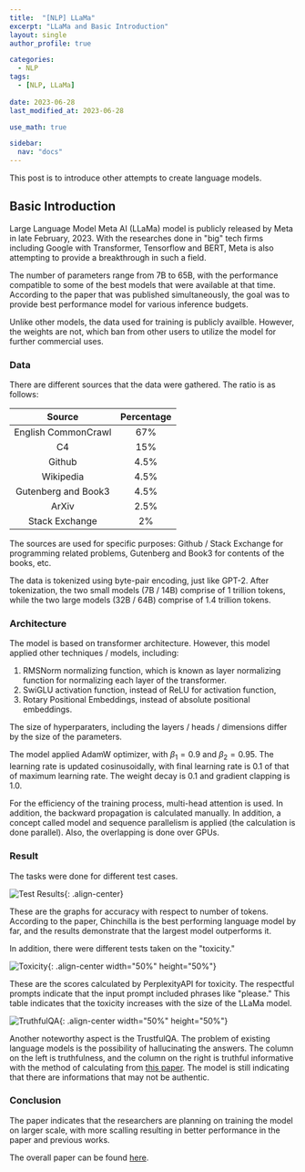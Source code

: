 ```yaml
---
title:  "[NLP] LLaMa"
excerpt: "LLaMa and Basic Introduction"
layout: single
author_profile: true

categories:
  - NLP
tags:
  - [NLP, LLaMa]
 
date: 2023-06-28
last_modified_at: 2023-06-28

use_math: true

sidebar:
  nav: "docs"
---
```


This post is to introduce other attempts to create language models.

<h2>Basic Introduction</h2>

Large Language Model Meta AI (LLaMa) model is publicly released by Meta in late February, 2023. With the researches done in "big" tech firms including Google with Transformer, Tensorflow and BERT, Meta is also attempting to provide a breakthrough in such a field.

The number of parameters range from 7B to 65B, with the performance compatible to some of the best models that were available at that time. According to the paper that was published simultaneously, the goal was to provide best performance model for various inference budgets.

Unlike other models, the data used for training is publicly availble. However, the weights are not, which ban from other users to utilize the model for further commercial uses.

<h3>Data</h3>

There are different sources that the data were gathered. The ratio is as follows:

| Source      | Percentage |
| :----: | :----: |
| English CommonCrawl      | 67%       |
| C4      | 15%       |
| Github    | 4.5%        |
| Wikipedia    | 4.5%        |
| Gutenberg and Book3    | 4.5%        |
| ArXiv    | 2.5%        |
| Stack Exchange    | 2%        |

The sources are used for specific purposes: Github / Stack Exchange for programming related problems, Gutenberg and Book3 for contents of the books, etc. 

The data is tokenized using byte-pair encoding, just like GPT-2. After tokenization, the two small models (7B / 14B) comprise of 1 trillion tokens, while the two large models (32B / 64B) comprise of 1.4 trillion tokens.

<h3>Architecture</h3>

The model is based on transformer architecture. However, this model applied other techniques / models, including:

1. RMSNorm normalizing function, which is known as layer normalizing function for normalizing each layer of the transformer.
2. SwiGLU activation function, instead of ReLU for activation function,
3. Rotary Positional Embeddings, instead of absolute positional embeddings.

The size of hyperparaters, including the layers / heads / dimensions differ by the size of the parameters. 

The model applied AdamW optimizer, with $\beta_1 = 0.9$ and $\beta_2 = 0.95$. The learning rate is updated cosinusoidally, with final learning rate is 0.1 of that of maximum learning rate. The weight decay is 0.1 and gradient clapping is 1.0.

For the efficiency of the training process, multi-head attention is used. In addition, the backward propagation is calculated manually. In addition, a concept called model and sequence parallelism is applied (the calculation is done parallel). Also, the overlapping is done over GPUs.

<h3>Result</h3>

The tasks were done for different test cases.

![Test Results](https://github.com/jaehwan-c/jaehwan-c.github.io/assets/102342190/025672ef-89b4-42ca-b124-0fe62fe23c24){: .align-center}

These are the graphs for accuracy with respect to number of tokens. According to the paper, Chinchilla is the best performing language model by far, and the results demonstrate that the largest model outperforms it.

In addition, there were different tests taken on the "toxicity."

![Toxicity](https://github.com/jaehwan-c/jaehwan-c.github.io/assets/102342190/7c191605-185e-4c5e-8504-8a1930a18e23 "Toxicity"){: .align-center width="50%" height="50%"}

These are the scores calculated by PerplexityAPI for toxicity. The respectful prompts indicate that the input prompt included phrases like "please." This table indicates that the toxicity increases with the size of the LLaMa model.

![TruthfulQA](https://github.com/jaehwan-c/jaehwan-c.github.io/assets/102342190/bffdece3-e742-4880-a47d-565f2f2914d0 "Truthful QA"){: .align-center width="50%" height="50%"}

Another noteworthy aspect is the TrustfulQA. The problem of existing language models is the possibility of hallucinating the answers. The column on the left is truthfulness, and the column on the right is truthful informative with the method of calculating from [this paper](https://openreview.net/pdf?id=TG8KACxEON). The model is still indicating that there are informations that may not be authentic.

<h3>Conclusion</h3>

The paper indicates that the researchers are planning on training the model on larger scale, with more scalling resulting in better performance in the paper and previous works.

The overall paper can be found [here](https://arxiv.org/pdf/2302.13971.pdf).